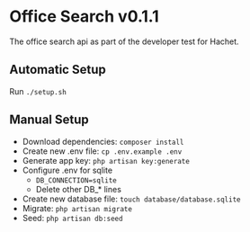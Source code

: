 # Office Search v0.1.1

The office search api as part of the developer test for Hachet.

## Automatic Setup
Run `./setup.sh`

## Manual Setup
- Download dependencies: `composer install`
- Create new .env file: `cp .env.example .env`
- Generate app key: `php artisan key:generate`
- Configure .env for sqlite
    - `DB_CONNECTION=sqlite`
    - Delete other DB_* lines
- Create new database file: `touch database/database.sqlite`
- Migrate: `php artisan migrate`
- Seed: `php artisan db:seed`
